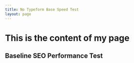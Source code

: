 ```yaml
---
title: No Typeform Base Speed Test
layout: page
---
```


<h1>This is the content of my page</h1>
<h2>Baseline SEO Performance Test</h2>
